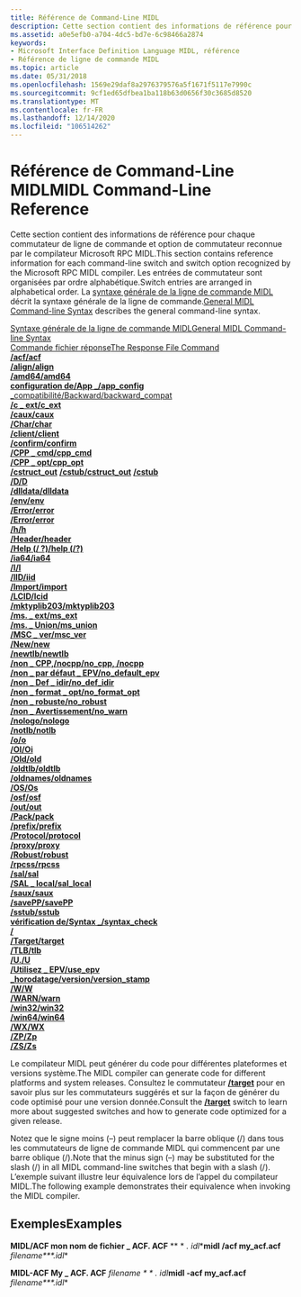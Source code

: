 ```yaml
---
title: Référence de Command-Line MIDL
description: Cette section contient des informations de référence pour chaque commutateur de ligne de commande et option de commutateur reconnue par le compilateur Microsoft RPC MIDL.
ms.assetid: a0e5efb0-a704-4dc5-bd7e-6c98466a2874
keywords:
- Microsoft Interface Definition Language MIDL, référence
- Référence de ligne de commande MIDL
ms.topic: article
ms.date: 05/31/2018
ms.openlocfilehash: 1569e29daf8a2976379576a5f1671f5117e7990c
ms.sourcegitcommit: 9cf1ed65dfbea1ba118b63d0656f30c3685d8520
ms.translationtype: MT
ms.contentlocale: fr-FR
ms.lasthandoff: 12/14/2020
ms.locfileid: "106514262"
---
```

# <a name="midl-command-line-reference"></a><span data-ttu-id="38fb5-105">Référence de Command-Line MIDL</span><span class="sxs-lookup"><span data-stu-id="38fb5-105">MIDL Command-Line Reference</span></span>

<span data-ttu-id="38fb5-106">Cette section contient des informations de référence pour chaque commutateur de ligne de commande et option de commutateur reconnue par le compilateur Microsoft RPC MIDL.</span><span class="sxs-lookup"><span data-stu-id="38fb5-106">This section contains reference information for each command-line switch and switch option recognized by the Microsoft RPC MIDL compiler.</span></span> <span data-ttu-id="38fb5-107">Les entrées de commutateur sont organisées par ordre alphabétique.</span><span class="sxs-lookup"><span data-stu-id="38fb5-107">Switch entries are arranged in alphabetical order.</span></span> <span data-ttu-id="38fb5-108">La [syntaxe générale de la ligne de commande MIDL](general-midl-command-line-syntax.md) décrit la syntaxe générale de la ligne de commande.</span><span class="sxs-lookup"><span data-stu-id="38fb5-108">[General MIDL Command-line Syntax](general-midl-command-line-syntax.md) describes the general command-line syntax.</span></span>

<dl>

[<span data-ttu-id="38fb5-109">Syntaxe générale de la ligne de commande MIDL</span><span class="sxs-lookup"><span data-stu-id="38fb5-109">General MIDL Command-line Syntax</span></span>](general-midl-command-line-syntax.md)  
[<span data-ttu-id="38fb5-110">Commande fichier réponse</span><span class="sxs-lookup"><span data-stu-id="38fb5-110">The Response File Command</span></span>](the-response-file-command.md)  
[<span data-ttu-id="38fb5-111">**/acf**</span><span class="sxs-lookup"><span data-stu-id="38fb5-111">**/acf**</span></span>](-acf.md)  
[<span data-ttu-id="38fb5-112">**/align**</span><span class="sxs-lookup"><span data-stu-id="38fb5-112">**/align**</span></span>](-align.md)  
[<span data-ttu-id="38fb5-113">**/amd64**</span><span class="sxs-lookup"><span data-stu-id="38fb5-113">**/amd64**</span></span>](-amd64.md)  
[<span data-ttu-id="38fb5-114">**configuration de/App \_**</span><span class="sxs-lookup"><span data-stu-id="38fb5-114">**/app\_config**</span></span>](-app-config.md)  
[<span data-ttu-id="38fb5-115">\_compatibilité/Backward</span><span class="sxs-lookup"><span data-stu-id="38fb5-115">/backward\_compat</span></span>](-backward-compat.md)  
[<span data-ttu-id="38fb5-116">**/c \_ ext**</span><span class="sxs-lookup"><span data-stu-id="38fb5-116">**/c\_ext**</span></span>](-c-ext.md)  
[<span data-ttu-id="38fb5-117">**/caux**</span><span class="sxs-lookup"><span data-stu-id="38fb5-117">**/caux**</span></span>](-caux.md)  
[<span data-ttu-id="38fb5-118">**/Char**</span><span class="sxs-lookup"><span data-stu-id="38fb5-118">**/char**</span></span>](-char.md)  
[<span data-ttu-id="38fb5-119">**/client**</span><span class="sxs-lookup"><span data-stu-id="38fb5-119">**/client**</span></span>](-client.md)  
[<span data-ttu-id="38fb5-120">**/confirm**</span><span class="sxs-lookup"><span data-stu-id="38fb5-120">**/confirm**</span></span>](-confirm.md)  
[<span data-ttu-id="38fb5-121">**/CPP \_ cmd**</span><span class="sxs-lookup"><span data-stu-id="38fb5-121">**/cpp\_cmd**</span></span>](-cpp-cmd.md)  
[<span data-ttu-id="38fb5-122">**/CPP \_ opt**</span><span class="sxs-lookup"><span data-stu-id="38fb5-122">**/cpp\_opt**</span></span>](-cpp-opt.md)  
<span data-ttu-id="38fb5-123">[**/cstruct_out**](-cstruct-out.md) 
 [ **/cstub**](-cstub.md)</span><span class="sxs-lookup"><span data-stu-id="38fb5-123">[**/cstruct_out**](-cstruct-out.md)
[**/cstub**](-cstub.md)</span></span>  
[<span data-ttu-id="38fb5-124">**/D**</span><span class="sxs-lookup"><span data-stu-id="38fb5-124">**/D**</span></span>](-d.md)  
[<span data-ttu-id="38fb5-125">**/dlldata**</span><span class="sxs-lookup"><span data-stu-id="38fb5-125">**/dlldata**</span></span>](-dlldata.md)  
[<span data-ttu-id="38fb5-126">**/env**</span><span class="sxs-lookup"><span data-stu-id="38fb5-126">**/env**</span></span>](-env.md)  
[<span data-ttu-id="38fb5-127">**/Error**</span><span class="sxs-lookup"><span data-stu-id="38fb5-127">**/error**</span></span>](-error.md)  
[<span data-ttu-id="38fb5-128">**/Error**</span><span class="sxs-lookup"><span data-stu-id="38fb5-128">**/error**</span></span>](-error.md)  
[<span data-ttu-id="38fb5-129">**/h**</span><span class="sxs-lookup"><span data-stu-id="38fb5-129">**/h**</span></span>](-h.md)  
[<span data-ttu-id="38fb5-130">**/Header**</span><span class="sxs-lookup"><span data-stu-id="38fb5-130">**/header**</span></span>](-header.md)  
[<span data-ttu-id="38fb5-131">**/Help (/ ?)**</span><span class="sxs-lookup"><span data-stu-id="38fb5-131">**/help (/?)**</span></span>](-help-.md)  
[<span data-ttu-id="38fb5-132">**/ia64**</span><span class="sxs-lookup"><span data-stu-id="38fb5-132">**/ia64**</span></span>](-ia64.md)  
[<span data-ttu-id="38fb5-133">**/I**</span><span class="sxs-lookup"><span data-stu-id="38fb5-133">**/I**</span></span>](-i.md)  
[<span data-ttu-id="38fb5-134">**/IID**</span><span class="sxs-lookup"><span data-stu-id="38fb5-134">**/iid**</span></span>](-iid.md)  
[<span data-ttu-id="38fb5-135">**/Import**</span><span class="sxs-lookup"><span data-stu-id="38fb5-135">**/import**</span></span>](-import.md)  
[<span data-ttu-id="38fb5-136">**/LCID**</span><span class="sxs-lookup"><span data-stu-id="38fb5-136">**/lcid**</span></span>](-lcid.md)  
[<span data-ttu-id="38fb5-137">**/mktyplib203**</span><span class="sxs-lookup"><span data-stu-id="38fb5-137">**/mktyplib203**</span></span>](-mktyplib203.md)  
[<span data-ttu-id="38fb5-138">**/ms. \_ ext**</span><span class="sxs-lookup"><span data-stu-id="38fb5-138">**/ms\_ext**</span></span>](-ms-ext.md)  
[<span data-ttu-id="38fb5-139">**/ms. \_ Union**</span><span class="sxs-lookup"><span data-stu-id="38fb5-139">**/ms\_union**</span></span>](-ms-union.md)  
[<span data-ttu-id="38fb5-140">**/MSC \_ ver**</span><span class="sxs-lookup"><span data-stu-id="38fb5-140">**/msc\_ver**</span></span>](-msc-ver.md)  
[<span data-ttu-id="38fb5-141">**/New**</span><span class="sxs-lookup"><span data-stu-id="38fb5-141">**/new**</span></span>](-new.md)  
[<span data-ttu-id="38fb5-142">**/newtlb**</span><span class="sxs-lookup"><span data-stu-id="38fb5-142">**/newtlb**</span></span>](-newtlb.md)  
[<span data-ttu-id="38fb5-143">**/non \_ CPP,/nocpp**</span><span class="sxs-lookup"><span data-stu-id="38fb5-143">**/no\_cpp, /nocpp**</span></span>](-no-cpp-nocpp.md)  
[<span data-ttu-id="38fb5-144">**/non \_ par défaut \_ EPV**</span><span class="sxs-lookup"><span data-stu-id="38fb5-144">**/no\_default\_epv**</span></span>](-no-default-epv.md)  
[<span data-ttu-id="38fb5-145">**/non \_ Def \_ idir**</span><span class="sxs-lookup"><span data-stu-id="38fb5-145">**/no\_def\_idir**</span></span>](-no-def-idir.md)  
[<span data-ttu-id="38fb5-146">**/non \_ format \_ opt**</span><span class="sxs-lookup"><span data-stu-id="38fb5-146">**/no\_format\_opt**</span></span>](-no-format-opt.md)  
[<span data-ttu-id="38fb5-147">**/non \_ robuste**</span><span class="sxs-lookup"><span data-stu-id="38fb5-147">**/no\_robust**</span></span>](-no-robust.md)  
[<span data-ttu-id="38fb5-148">**/non \_ Avertissement**</span><span class="sxs-lookup"><span data-stu-id="38fb5-148">**/no\_warn**</span></span>](-no-warn.md)  
[<span data-ttu-id="38fb5-149">**/nologo**</span><span class="sxs-lookup"><span data-stu-id="38fb5-149">**/nologo**</span></span>](-nologo.md)  
[<span data-ttu-id="38fb5-150">**/notlb**</span><span class="sxs-lookup"><span data-stu-id="38fb5-150">**/notlb**</span></span>](-notlb.md)  
[<span data-ttu-id="38fb5-151">**/o**</span><span class="sxs-lookup"><span data-stu-id="38fb5-151">**/o**</span></span>](-o.md)  
[<span data-ttu-id="38fb5-152">**/OI**</span><span class="sxs-lookup"><span data-stu-id="38fb5-152">**/Oi**</span></span>](-oi.md)  
[<span data-ttu-id="38fb5-153">**/Old**</span><span class="sxs-lookup"><span data-stu-id="38fb5-153">**/old**</span></span>](-old.md)  
[<span data-ttu-id="38fb5-154">**/oldtlb**</span><span class="sxs-lookup"><span data-stu-id="38fb5-154">**/oldtlb**</span></span>](-oldtlb.md)  
[<span data-ttu-id="38fb5-155">**/oldnames**</span><span class="sxs-lookup"><span data-stu-id="38fb5-155">**/oldnames**</span></span>](-oldnames.md)  
[<span data-ttu-id="38fb5-156">**/OS**</span><span class="sxs-lookup"><span data-stu-id="38fb5-156">**/Os**</span></span>](-os.md)  
[<span data-ttu-id="38fb5-157">**/osf**</span><span class="sxs-lookup"><span data-stu-id="38fb5-157">**/osf**</span></span>](-osf.md)  
[<span data-ttu-id="38fb5-158">**/out**</span><span class="sxs-lookup"><span data-stu-id="38fb5-158">**/out**</span></span>](-out.md)  
[<span data-ttu-id="38fb5-159">**/Pack**</span><span class="sxs-lookup"><span data-stu-id="38fb5-159">**/pack**</span></span>](-pack.md)  
[<span data-ttu-id="38fb5-160">**/prefix**</span><span class="sxs-lookup"><span data-stu-id="38fb5-160">**/prefix**</span></span>](-prefix.md)  
[<span data-ttu-id="38fb5-161">**/Protocol**</span><span class="sxs-lookup"><span data-stu-id="38fb5-161">**/protocol**</span></span>](-protocol.md)  
[<span data-ttu-id="38fb5-162">**/proxy**</span><span class="sxs-lookup"><span data-stu-id="38fb5-162">**/proxy**</span></span>](-proxy.md)  
[<span data-ttu-id="38fb5-163">**/Robust**</span><span class="sxs-lookup"><span data-stu-id="38fb5-163">**/robust**</span></span>](-robust.md)  
[<span data-ttu-id="38fb5-164">**/rpcss**</span><span class="sxs-lookup"><span data-stu-id="38fb5-164">**/rpcss**</span></span>](-rpcss.md)  
[<span data-ttu-id="38fb5-165">**/sal**</span><span class="sxs-lookup"><span data-stu-id="38fb5-165">**/sal**</span></span>](-sal.md)  
[<span data-ttu-id="38fb5-166">**/SAL \_ local**</span><span class="sxs-lookup"><span data-stu-id="38fb5-166">**/sal\_local**</span></span>](-sal-local.md)  
[<span data-ttu-id="38fb5-167">**/saux**</span><span class="sxs-lookup"><span data-stu-id="38fb5-167">**/saux**</span></span>](-saux.md)  
[<span data-ttu-id="38fb5-168">**/savePP**</span><span class="sxs-lookup"><span data-stu-id="38fb5-168">**/savePP**</span></span>](-savepp.md)  
[<span data-ttu-id="38fb5-169">**/sstub**</span><span class="sxs-lookup"><span data-stu-id="38fb5-169">**/sstub**</span></span>](-sstub.md)  
[<span data-ttu-id="38fb5-170">**vérification de/Syntax \_**</span><span class="sxs-lookup"><span data-stu-id="38fb5-170">**/syntax\_check**</span></span>](-syntax-check.md)  
[**/<system>**](-system-.md)  
[<span data-ttu-id="38fb5-171">**/Target**</span><span class="sxs-lookup"><span data-stu-id="38fb5-171">**/target**</span></span>](-target.md)  
[<span data-ttu-id="38fb5-172">**/TLB**</span><span class="sxs-lookup"><span data-stu-id="38fb5-172">**/tlb**</span></span>](-tlb.md)  
[<span data-ttu-id="38fb5-173">**/U.**</span><span class="sxs-lookup"><span data-stu-id="38fb5-173">**/U**</span></span>](-u.md)  
[<span data-ttu-id="38fb5-174">**/Utilisez \_ EPV**</span><span class="sxs-lookup"><span data-stu-id="38fb5-174">**/use\_epv**</span></span>](-use-epv.md)  
[<span data-ttu-id="38fb5-175">**\_horodatage/version**</span><span class="sxs-lookup"><span data-stu-id="38fb5-175">**/version\_stamp**</span></span>](-version-stamp.md)  
[<span data-ttu-id="38fb5-176">**/W**</span><span class="sxs-lookup"><span data-stu-id="38fb5-176">**/W**</span></span>](-w.md)  
[<span data-ttu-id="38fb5-177">**/WARN**</span><span class="sxs-lookup"><span data-stu-id="38fb5-177">**/warn**</span></span>](-warn.md)  
[<span data-ttu-id="38fb5-178">**/win32**</span><span class="sxs-lookup"><span data-stu-id="38fb5-178">**/win32**</span></span>](-win32.md)  
[<span data-ttu-id="38fb5-179">**/win64**</span><span class="sxs-lookup"><span data-stu-id="38fb5-179">**/win64**</span></span>](-win64.md)  
[<span data-ttu-id="38fb5-180">**/WX**</span><span class="sxs-lookup"><span data-stu-id="38fb5-180">**/WX**</span></span>](-wx.md)  
[<span data-ttu-id="38fb5-181">**/ZP**</span><span class="sxs-lookup"><span data-stu-id="38fb5-181">**/Zp**</span></span>](-zp.md)  
[<span data-ttu-id="38fb5-182">**/ZS**</span><span class="sxs-lookup"><span data-stu-id="38fb5-182">**/Zs**</span></span>](-zs.md)  
</dl>

<span data-ttu-id="38fb5-183">Le compilateur MIDL peut générer du code pour différentes plateformes et versions système.</span><span class="sxs-lookup"><span data-stu-id="38fb5-183">The MIDL compiler can generate code for different platforms and system releases.</span></span> <span data-ttu-id="38fb5-184">Consultez le commutateur [**/target**](-target.md) pour en savoir plus sur les commutateurs suggérés et sur la façon de générer du code optimisé pour une version donnée.</span><span class="sxs-lookup"><span data-stu-id="38fb5-184">Consult the [**/target**](-target.md) switch to learn more about suggested switches and how to generate code optimized for a given release.</span></span>

<span data-ttu-id="38fb5-185">Notez que le signe moins (–) peut remplacer la barre oblique (/) dans tous les commutateurs de ligne de commande MIDL qui commencent par une barre oblique (/).</span><span class="sxs-lookup"><span data-stu-id="38fb5-185">Note that the minus sign (–) may be substituted for the slash (/) in all MIDL command-line switches that begin with a slash (/).</span></span> <span data-ttu-id="38fb5-186">L’exemple suivant illustre leur équivalence lors de l’appel du compilateur MIDL.</span><span class="sxs-lookup"><span data-stu-id="38fb5-186">The following example demonstrates their equivalence when invoking the MIDL compiler.</span></span>

## <a name="examples"></a><span data-ttu-id="38fb5-187">Exemples</span><span class="sxs-lookup"><span data-stu-id="38fb5-187">Examples</span></span>

<span data-ttu-id="38fb5-188">**MIDL/ACF mon nom de fichier \_ ACF. ACF** \*\* \* *. idl*\*</span><span class="sxs-lookup"><span data-stu-id="38fb5-188">**midl /acf my\_acf.acf** *filename\*\*\*.idl*\*</span></span>

<span data-ttu-id="38fb5-189">**MIDL-ACF My \_ ACF. ACF** *filename \* \* *. idl**</span><span class="sxs-lookup"><span data-stu-id="38fb5-189">**midl -acf my\_acf.acf** *filename\*\*\*.idl*\*</span></span>

 

 




